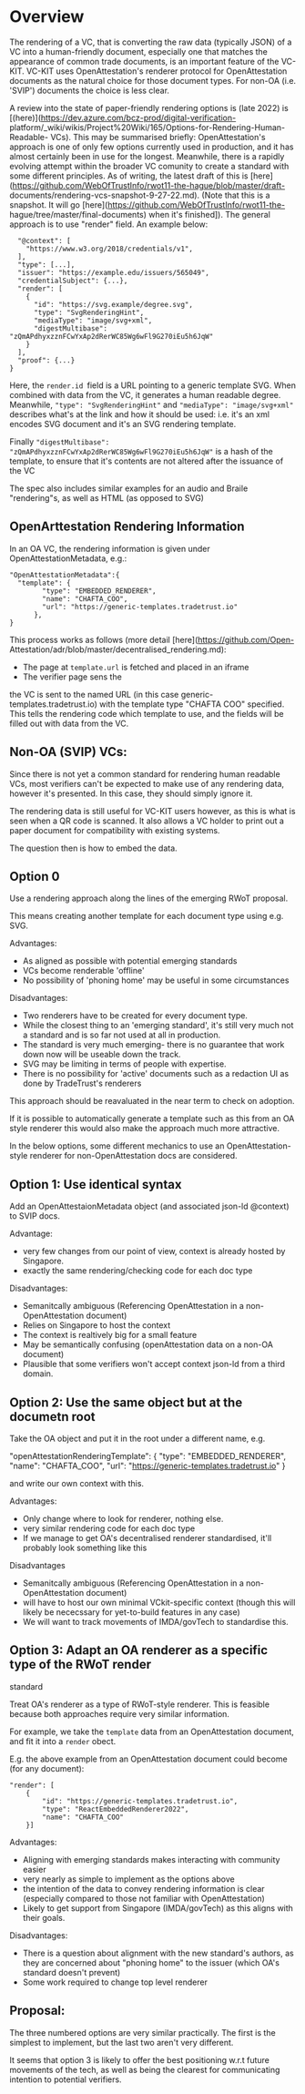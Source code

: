 # Overview

The rendering of a VC, that is converting the raw data (typically JSON) of a
VC into a human-friendly document, especially one that matches the appearance
of common trade documents, is an important feature of the VC-KIT. VC-KIT uses
OpenAttestation's renderer protocol for OpenAttestation documents as the
natural choice for those document types. For non-OA (i.e. 'SVIP') documents
the choice is less clear.

A review into the state of paper-friendly rendering options is (late 2022) is
[(here)](https://dev.azure.com/bcz-prod/digital-verification-
platform/_wiki/wikis/Project%20Wiki/165/Options-for-Rendering-Human-Readable-
VCs). This may be summarised briefly: OpenAttestation's approach is one of
only few options currently used in production, and it has almost certainly
been in use for the longest. Meanwhile, there is a rapidly evolving attempt
within the broader VC comunity to create a standard with some different
principles. As of writing, the latest draft of this is
[here](https://github.com/WebOfTrustInfo/rwot11-the-hague/blob/master/draft-
documents/rendering-vcs-snapshot-9-27-22.md). (Note that this is a snapshot.
It will go [here](https://github.com/WebOfTrustInfo/rwot11-the-
hague/tree/master/final-documents) when it's finished]). The general approach
is to use "render" field. An example below:

    
    
      "@context": [
        "https://www.w3.org/2018/credentials/v1",
      ],
      "type": [...],
      "issuer": "https://example.edu/issuers/565049",
      "credentialSubject": {...},
      "render": [
        {
          "id": "https://svg.example/degree.svg",
          "type": "SvgRenderingHint",
          "mediaType": "image/svg+xml",
          "digestMultibase": "zQmAPdhyxzznFCwYxAp2dRerWC85Wg6wFl9G270iEu5h6JqW"
        }
      ],
      "proof": {...}
    }  
      
    
    

Here, the `render.id `field is a URL pointing to a generic template SVG. When
combined with data from the VC, it generates a human readable degree.
Meanwhile, `"type": "SvgRenderingHint"` and `"mediaType": "image/svg+xml"`
describes what's at the link and how it should be used: i.e. it's an xml
encodes SVG document and it's an SVG rendering template.

Finally `"digestMultibase":
"zQmAPdhyxzznFCwYxAp2dRerWC85Wg6wFl9G270iEu5h6JqW"` is a hash of the template,
to ensure that it's contents are not altered after the issuance of the VC

The spec also includes similar examples for an audio and Braile "rendering"s,
as well as HTML (as opposed to SVG)

## OpenArttestation Rendering Information

In an OA VC, the rendering information is given under OpenAttestationMetadata,
e.g.:

    
    
    "OpenAttestationMetadata":{
      "template": {
            "type": "EMBEDDED_RENDERER",
            "name": "CHAFTA_COO",
            "url": "https://generic-templates.tradetrust.io"
          },
    }
    

This process works as follows (more detail [here](https://github.com/Open-
Attestation/adr/blob/master/decentralised_rendering.md):

  * The page at `template.url` is fetched and placed in an iframe
  * The verifier page sens the

the VC is sent to the named URL (in this case generic-templates.tradetrust.io)
with the template type "CHAFTA COO" specified. This tells the rendering code
which template to use, and the fields will be filled out with data from the
VC.

  

## Non-OA (SVIP) VCs:

Since there is not yet a common standard for rendering human readable VCs,
most verifiers can't be expected to make use of any rendering data, however
it's presented. In this case, they should simply ignore it.

The rendering data is still useful for VC-KIT users however, as this is what is
seen when a QR code is scanned. It also allows a VC holder to print out a
paper document for compatibility with existing systems.

The question then is how to embed the data.

  

## Option 0

Use a rendering approach along the lines of the emerging RWoT proposal.

This means creating another template for each document type using e.g. SVG.

Advantages:

  * As aligned as possible with potential emerging standards
  * VCs become renderable 'offline'
  * No possibility of 'phoning home' may be useful in some circumstances

Disadvantages:

  * Two renderers have to be created for every document type.
  * While the closest thing to an 'emerging standard', it's still very much not a standard and is so far not used at all in production.
  * The standard is very much emerging- there is no guarantee that work down now will be useable down the track.
  * SVG may be limiting in terms of people with expertise.
  * There is no possibility for 'active' documents such as a redaction UI as done by TradeTrust's renderers

This approach should be reavaluated in the near term to check on adoption.

If it is possible to automatically generate a template such as this from an OA
style renderer this would also make the approach much more attractive.

In the below options, some different mechanics to use an OpenAttestation-style
renderer for non-OpenAttestation docs are considered.

## Option 1: Use identical syntax

Add an OpenAttestaionMetadata object (and associated json-ld @context) to SVIP
docs.

Advantage:

  * very few changes from our point of view, context is already hosted by Singapore.
  * exactly the same rendering/checking code for each doc type

Disadvantages:

  * Semanitcally ambiguous (Referencing OpenAttestation in a non-OpenAttestation document)
  * Relies on Singapore to host the context
  * The context is realtively big for a small feature
  * May be semantically confusing (openAttestation data on a non-OA document)
  * Plausible that some verifiers won't accept context json-ld from a third domain.

## Option 2: Use the same object but at the documetn root

Take the OA object and put it in the root under a different name, e.g.

"openAttestationRenderingTemplate": { "type": "EMBEDDED_RENDERER", "name":
"CHAFTA_COO", "url": "https://generic-templates.tradetrust.io" }

and write our own context with this.

Advantages:

  * Only change where to look for renderer, nothing else.
  * very similar rendering code for each doc type
  * If we manage to get OA's decentralised renderer standardised, it'll probably look something like this

Disadvantages

  * Semanitcally ambiguous (Referencing OpenAttestation in a non-OpenAttestation document)
  * will have to host our own minimal VCkit-specific context (though this will likely be nececssary for yet-to-build features in any case)
  * We will want to track movements of IMDA/govTech to standardise this.

## Option 3: Adapt an OA renderer as a specific type of the RWoT render
standard

Treat OA's renderer as a type of RWoT-style renderer. This is feasible because
both approaches require very similar information.

For example, we take the `template` data from an OpenAttestation document, and
fit it into a `render` obect.

E.g. the above example from an OpenAttestation document could become (for any
document):

    "render": [
    	{  		
    		"id": "https://generic-templates.tradetrust.io",
        	"type": "ReactEmbeddedRenderer2022", 
    		"name": "CHAFTA_COO"
    	}]

  

Advantages:

  * Aligning with emerging standards makes interacting with community easier
  * very nearly as simple to implement as the options above
  * the intention of the data to convey rendering information is clear (especially compared to those not familiar with OpenAttestation)
  * Likely to get support from Singapore (IMDA/govTech) as this aligns with their goals.

Disadvantages:

  * There is a question about alignment with the new standard's authors, as they are concerned about "phoning home" to the issuer (which OA's standard doesn't prevent)
  * Some work required to change top level renderer

## Proposal:

The three numbered options are very similar practically. The first is the
simplest to implement, but the last two aren't very different.

It seems that option 3 is likely to offer the best positioning w.r.t future
movements of the tech, as well as being the clearest for communicating
intention to potential verifiers.

  

